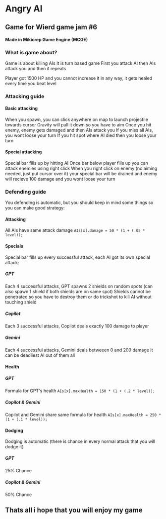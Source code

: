 # Angry AI
## Game for Wierd game jam #6
#### Made in Mikicrep Game Engine (MCGE)

### What is game about?
Game is about killing AIs
It is turn based game
First you attack AI then AIs attack you and then it repeats

Player got 1500 HP and you cannot increase it in any way, it gets healed every time you beat level

### Attacking guide
#### Basic attacking
When you spawn, you can click anywhere on map to launch projectile towards cursor
Gravity will pull it down so you have to aim
Once you hit enemy, enemy gets damaged and then AIs attack you
If you miss all AIs, you wont loose your turn
If you hit spot where AI died then you loose your turn
#### Special attacking
Special bar fills up by hitting AI
Once bar below player fills up you can attack enemies using right click
When you right click on enemy (no aiming needed, just put cursor over it) your special bar will be drained and enemy will recieve 100 damage and you wont loose your turn

### Defending guide
You defending is automatic, but you should keep in mind some things so you can make good strategy:
#### Attacking
All AIs have same attack damage `AIs[x].damage = 50 * (1 + (.05 * level));`
#### Specials
Special bar fills up every successful attack, each AI got its own special attack:
##### GPT
Each 4 successful attacks, GPT spawns 2 shields on random spots (can also spawn 1 shield if both shields are on same spot)
Shields cannot be penetrated so you have to destroy them or do trickshot to kill AI without touching shield
##### Copilot
Each 3 successful attacks, Copilot deals exactly 100 damage to player
##### Gemini
Each 4 successful attacks, Gemini deals betweeen 0 and 200 damage
It can be deadliest AI out of them all
#### Health
##### GPT
Formula for GPT's health `AIs[x].maxHealth = 150 * (1 + (.2 * level));`
##### Copilot & Gemini
Copilot and Gemini share same formula for health `AIs[x].maxHealth = 250 * (1 + (.1 * level));`
#### Dodging
Dodging is automatic (there is chance in every normal attack that you will dodge it)
##### GPT
25% Chance
##### Copilot & Gemini
50% Chance

## Thats all i hope that you will enjoy my game
